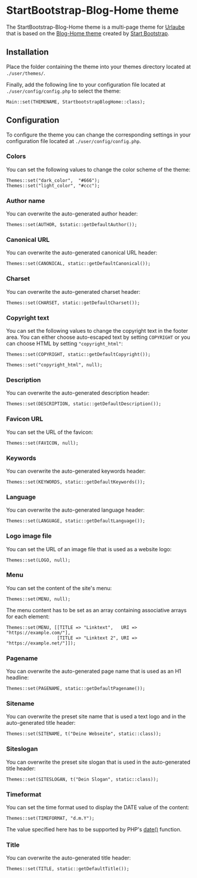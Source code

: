 # StartBootstrap-Blog-Home theme
The StartBootstrap-Blog-Home theme is a multi-page theme for [Urlaube](https://github.com/urlaube/urlaube) that is based on the [Blog-Home theme](https://github.com/BlackrockDigital/startbootstrap-blog-home/tree/v3.3.7) created by [Start Bootstrap](https://startbootstrap.com/).

## Installation
Place the folder containing the theme into your themes directory located at `./user/themes/`.

Finally, add the following line to your configuration file located at `./user/config/config.php` to select the theme:
```
Main::set(THEMENAME, StartbootstrapBlogHome::class);
```

## Configuration
To configure the theme you can change the corresponding settings in your configuration file located at `./user/config/config.php`.

### Colors
You can set the following values to change the color scheme of the theme:
```
Themes::set("dark_color",  "#666");
Themes::set("light_color", "#ccc");
```

### Author name
You can overwrite the auto-generated author header:
```
Themes::set(AUTHOR, $static::getDefaultAuthor());
```

### Canonical URL
You can overwrite the auto-generated canonical URL header:
```
Themes::set(CANONICAL, static::getDefaultCanonical());
```

### Charset
You can overwrite the auto-generated charset header:
```
Themes::set(CHARSET, static::getDefaultCharset());
```

### Copyright text
You can set the following values to change the copyright text in the footer area. You can either choose auto-escaped text by setting `COPYRIGHT` or you can choose HTML by setting `"copyright_html"`:
```
Themes::set(COPYRIGHT, static::getDefaultCopyright());
```
```
Themes::set("copyright_html", null);
```

### Description
You can overwrite the auto-generated description header:
```
Themes::set(DESCRIPTION, static::getDefaultDescription());
```

### Favicon URL
You can set the URL of the favicon:
```
Themes::set(FAVICON, null);
```

### Keywords
You can overwrite the auto-generated keywords header:
```
Themes::set(KEYWORDS, static::getDefaultKeywords());
```

### Language
You can overwrite the auto-generated language header:
```
Themes::set(LANGUAGE, static::getDefaultLanguage());
```

### Logo image file
You can set the URL of an image file that is used as a website logo:
```
Themes::set(LOGO, null);
```

### Menu
You can set the content of the site's menu:
```
Themes::set(MENU, null);
```

The menu content has to be set as an array containing associative arrays for each element:
```
Themes::set(MENU, [[TITLE => "Linktext",   URI => "https://example.com/"],
                   [TITLE => "Linktext 2", URI => "https://example.net/"]]);
```

### Pagename
You can overwrite the auto-generated page name that is used as an H1 headline:
```
Themes::set(PAGENAME, static::getDefaultPagename());
```

### Sitename
You can overwrite the preset site name that is used a text logo and in the auto-generated title header:
```
Themes::set(SITENAME, t("Deine Webseite", static::class));
```

### Siteslogan
You can overwrite the preset site slogan that is used in the auto-generated title header:
```
Themes::set(SITESLOGAN, t("Dein Slogan", static::class));
```

### Timeformat
You can set the time format used to display the DATE value of the content:
```
Themes::set(TIMEFORMAT, "d.m.Y");
```

The value specified here has to be supported by PHP's [date()](http://php.net/manual/en/function.date.php) function.

### Title
You can overwrite the auto-generated title header:
```
Themes::set(TITLE, static::getDefaultTitle());
```
